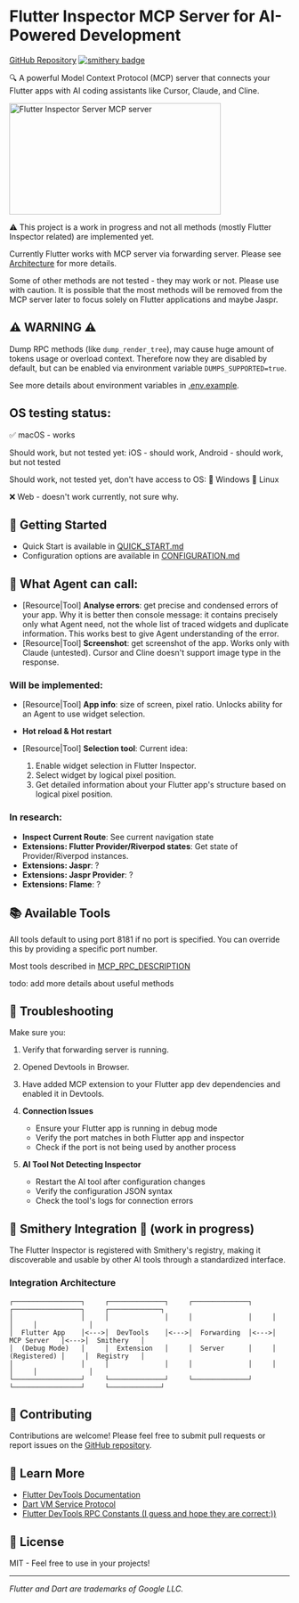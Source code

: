 # Flutter Inspector MCP Server for AI-Powered Development

[GitHub Repository](https://github.com/Arenukvern/mcp_flutter)
[![smithery badge](https://smithery.ai/badge/@Arenukvern/mcp_flutter)](https://smithery.ai/server/@Arenukvern/mcp_flutter)

🔍 A powerful Model Context Protocol (MCP) server that connects your Flutter apps with AI coding assistants like Cursor, Claude, and Cline.

<a href="https://glama.ai/mcp/servers/qnu3f0fa20">
  <img width="380" height="200" src="https://glama.ai/mcp/servers/qnu3f0fa20/badge" alt="Flutter Inspector Server MCP server" />
</a>

⚠️ This project is a work in progress and not all methods (mostly Flutter Inspector related) are implemented yet.

Currently Flutter works with MCP server via forwarding server. Please see [Architecture](https://github.com/Arenukvern/mcp_flutter/blob/main/ARCHITECTURE.md) for more details.

Some of other methods are not tested - they may work or not. Please use with caution. It is possible that the most methods will be removed from the MCP server later to focus solely on Flutter applications and maybe Jaspr.

## ⚠️ WARNING ⚠️

Dump RPC methods (like `dump_render_tree`), may cause huge amount of tokens usage or overload context. Therefore now they are disabled by default, but can be enabled via environment variable `DUMPS_SUPPORTED=true`.

See more details about environment variables in [.env.example](mcp_server/.env.example).

## OS testing status:

✅ macOS - works

Should work, but not tested yet:
iOS - should work,
Android - should work, but not tested

Should work, not tested yet, don't have access to OS:
🤔 Windows
🤔 Linux

❌ Web - doesn't work currently, not sure why.

## 🚀 Getting Started

- Quick Start is available in [QUICK_START.md](QUICK_START.md)
- Configuration options are available in [CONFIGURATION.md](CONFIGURATION.md)

## 🎯 What Agent can call:

- [Resource|Tool] **Analyse errors**: get precise and condensed errors of your app.
  Why it is better then console message: it contains precisely only what Agent need, not the whole list of traced widgets and duplicate information. This works best to give Agent understanding of the error.
- [Resource|Tool] **Screenshot**: get screenshot of the app. Works only with Claude (untested). Cursor and Cline doesn't support image type in the response.

### Will be implemented:

- [Resource|Tool] **App info**: size of screen, pixel ratio. Unlocks ability for an Agent to use widget selection.
- **Hot reload & Hot restart**
- [Resource|Tool] **Selection tool**:
  Current idea:

  1. Enable widget selection in Flutter Inspector.
  2. Select widget by logical pixel position.
  3. Get detailed information about your Flutter app's structure based on logical pixel position.

### In research:

- **Inspect Current Route**: See current navigation state
- **Extensions: Flutter Provider/Riverpod states**: Get state of Provider/Riverpod instances.
- **Extensions: Jaspr**: ?
- **Extensions: Jaspr Provider**: ?
- **Extensions: Flame**: ?

## 📚 Available Tools

All tools default to using port 8181 if no port is specified. You can override this by providing a specific port number.

Most tools described in [MCP_RPC_DESCRIPTION](MCP_RPC_DESCRIPTION.md)

todo: add more details about useful methods

## 🔧 Troubleshooting

Make sure you:

1. Verify that forwarding server is running.
2. Opened Devtools in Browser.
3. Have added MCP extension to your Flutter app dev dependencies and enabled it in Devtools.

4. **Connection Issues**

   - Ensure your Flutter app is running in debug mode
   - Verify the port matches in both Flutter app and inspector
   - Check if the port is not being used by another process

5. **AI Tool Not Detecting Inspector**
   - Restart the AI tool after configuration changes
   - Verify the configuration JSON syntax
   - Check the tool's logs for connection errors

## 🚧 Smithery Integration 🚧 (work in progress)

The Flutter Inspector is registered with Smithery's registry, making it discoverable and usable by other AI tools through a standardized interface.

### Integration Architecture

```
┌─────────────────┐     ┌──────────────┐     ┌──────────────┐     ┌─────────────────┐     ┌─────────────┐
│                 │     │              │     │              │     │                 │     │             │
│  Flutter App    │<--->│  DevTools    │<--->│  Forwarding  │<--->│   MCP Server   │<--->│  Smithery   │
│  (Debug Mode)   │     │  Extension   │     │  Server      │     │   (Registered) │     │  Registry   │
│                 │     │              │     │              │     │                 │     │             │
└─────────────────┘     └──────────────┘     └──────────────┘     └─────────────────┘     └─────────────┘
```

## 🤝 Contributing

Contributions are welcome! Please feel free to submit pull requests or report issues on the [GitHub repository](https://github.com/Arenukvern/mcp_flutter).

## 📖 Learn More

- [Flutter DevTools Documentation](https://docs.flutter.dev/development/tools/devtools/overview)
- [Dart VM Service Protocol](https://github.com/dart-lang/sdk/blob/main/runtime/vm/service/service.md)
- [Flutter DevTools RPC Constants (I guess and hope they are correct:))](https://github.com/flutter/devtools/tree/87f8016e2610c98c3e2eae8b1c823de068701dfd/packages/devtools_app/lib/src/shared/analytics/constants)

## 📄 License

MIT - Feel free to use in your projects!

---

_Flutter and Dart are trademarks of Google LLC._
